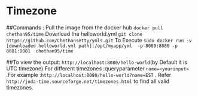# Timezone
##Commands :
  Pull the image from the docker hub `docker pull chethan95/time`
  Download the helloworld.yml  `git clone https://github.com/Chethansetty/ymls.git`
  To Execute `sudo docker run -v  [downloaded helloworld.yml path]:/opt/myapp/yml  -p 8080:8080 -p 8081:8081  chethan95/time`

##To view the output:
    `http://localhost:8080/hello-world`(by Default it is UTC timezone)
    For different timezones :queryparameter `name=<yourinput>` .For example :`http://localhost:8080/hello-world?name=EST` .
    Refer `http://joda-time.sourceforge.net/timezones.html` to find all valid timezones.



     
     
     
  
  
